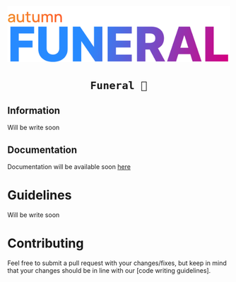 <h1 align="center">
    <img src="images/logo.png">

    Funeral 💜
</h1>

## Information
Will be write soon

## Documentation
Documentation will be available soon [here](https://autumngmod.ru/funeral/docs)

# Guidelines
Will be write soon

# Contributing
Feel free to submit a pull request with your changes/fixes,
but keep in mind that your changes should be in line with our [code writing guidelines].